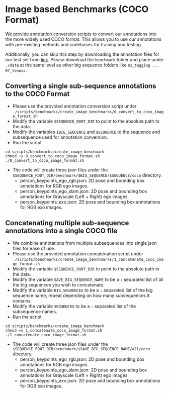 # Image based Benchmarks (COCO Format)

We provide annotation conversion scripts to convert our annotations into the more widely used COCO format.
This allows you to use our annotations with pre-existing methods and codebases for training and testing.

Additionally, you can skip this step by downloading the annotation files for our test set from [link](https://drive.google.com/drive/folders/1cz1P-fO5bkZSbGhCqE1sABDIHHA74JWz?usp=sharing).
Please download the ```benchmark``` folder and place under ```./data``` at the same level as other big sequence folders like ```01_tagging ... 07_tennis```.

## Converting a single sub-sequence annotations to the COCO Format

- Please use the provided annotation conversion script under ```./scripts/benchmarks/create_image_benchmarks/0_convert_to_coco_image_format.sh```
- Modify the variable ```$SEQUENCE_ROOT_DIR``` to point to the absolute path to the data.
- Modify the variables ```$BIG_SEQUENCE``` and ```$SEQUENCE``` to the sequence and subsequence used for annotation conversion.
- Run the script
```shell
cd scripts/benchmarks/create_image_benchmark
chmod +x 0_convert_to_coco_image_format.sh
./0_convert_to_coco_image_format.sh
```
- The code will create three json files under the ```$SEQUENCE_ROOT_DIR/benchmark/$BIG_SEQUENCE/$SEQUENCE/coco``` directory.
    - person_keypoints_ego_rgb.json: 2D pose and bounding box annotations for RGB ego images.
    - person_keypoints_ego_slam.json: 2D pose and bounding box annotations for Grayscale (Left + Right) ego images.
    - person_keypoints_exo.json: 2D pose and bounding box annotations for RGB exo images.
    

## Concatenating multiple sub-sequence annotations into a single COCO file

- We combine annotations from multiple subsequences into single json files for ease of use.
- Please use the provided annotation concatenation script under ```./scripts/benchmarks/create_image_benchmarks/1_concatenate_coco_image_format.sh```
- Modify the variable ```$SEQUENCE_ROOT_DIR``` to point to the absolute path to the data.
- Modify the variable ```SAVE_BIG_SEQUENCE_NAME``` to be a ```:``` separated list of all the big sequences you wish to concatenate.
- Modify the variable ```BIG_SEQUENCES``` to be a ```:``` separated list of the big sequence name, repeat depending on how many subsequences it contains.
- Modify the variable ```SEQUENCES``` to be a ```:``` separated list of the subsequence names.
- Run the script
```shell
cd scripts/benchmarks/create_image_benchmark
chmod +x 1_concatenate_coco_image_format.sh
./1_concatenate_coco_image_format.sh
```
- The code will create three json files under the ```$SEQUENCE_ROOT_DIR/benchmark/$SAVE_BIG_SEQUENCE_NAME/all/coco``` directory.
    - person_keypoints_ego_rgb.json: 2D pose and bounding box annotations for RGB ego images.
    - person_keypoints_ego_slam.json: 2D pose and bounding box annotations for Grayscale (Left + Right) ego images.
    - person_keypoints_exo.json: 2D pose and bounding box annotations for RGB exo images.